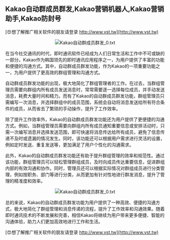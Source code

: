 ## **Kakao自动群成员群发,Kakao营销机器人,Kakao营销助手,Kakao防封号**

[😍想了解推广相关软件的朋友请登录 http://www.vst.tw](http://www.vst.tw)

 <center><img src="https://vst.tw/MP4/tuiguang/png/7.png" alt="Kakao自动群成员群发_0.txt"></center>

在当今社交通讯的时代，即时通讯软件已经成为人们日常生活和工作中不可或缺的一部分。Kakao作为韩国领先的即时通讯应用程序之一，为用户提供了丰富的功能和便捷的沟通方式。其中，自动群成员群发功能，作为Kakao的一项重要功能之一，为用户提供了更高效的群组管理和沟通方式。

自动群成员群发功能的出现，极大地简化了群组管理者的工作。在过去，当群组管理员需要向群组内所有成员发送消息时，常常需要逐一选择每位成员，并手动发送消息，耗费大量时间和精力。而有了Kakao的自动群成员群发功能，群组管理员只需编写一次消息，并选择群组中的成员范围，系统会自动将消息发送给所有符合条件的成员，从而省去了繁琐的手动操作，提升了工作效率。

除了提升工作效率外，Kakao的自动群成员群发功能还为用户提供了更便捷的沟通方式。例如，当群组管理员需要向群组内所有成员通知重要信息或安排活动时，只需一次编写消息并选择发送范围，即可快速将消息传达给所有成员，避免了信息传递不及时或遗漏的情况发生。同时，该功能还可以根据用户需求进行灵活的设置，例如定时发送、重复发送等，更加满足了用户个性化的沟通需求。

此外，Kakao的自动群成员群发功能还有助于提升群组管理的效率和规范性。通过该功能，群组管理员可以轻松管理群组成员，及时向成员传达重要信息，促进群组内部的有效沟通和协作。同时，管理员还可以根据实际情况对群组成员进行分类管理，例如按职务、部门等进行分类，从而更加有针对性地进行群发消息，提升了管理的精准度和效率。

 <center><img src="https://vst.tw/MP4/tuiguang/png/0.png" alt="Kakao自动群成员群发_0.txt"></center>

总的来说，Kakao的自动群成员群发功能为用户提供了一种高效、便捷的沟通方式，极大地简化了群组管理和消息传递的流程，提升了工作效率和沟通效果。随着即时通讯技术的不断发展和完善，相信Kakao将继续为用户带来更多便捷、智能的沟通体验，助力人们更加高效地进行工作和生活。

[😍想了解推广相关软件的朋友请登录 http://www.vst.tw](http://www.vst.tw)




